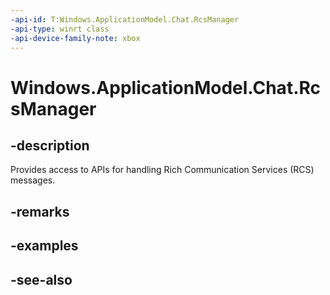 ```yaml
---
-api-id: T:Windows.ApplicationModel.Chat.RcsManager
-api-type: winrt class
-api-device-family-note: xbox
---
```


<!-- Class syntax.
public class RcsManager 
-->

# Windows.ApplicationModel.Chat.RcsManager

## -description
Provides access to APIs for handling Rich Communication Services (RCS) messages.

## -remarks

## -examples

## -see-also
